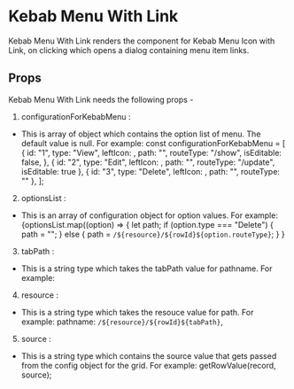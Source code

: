 # Kebab Menu With Link

Kebab Menu With Link renders the component for Kebab Menu Icon with Link, on clicking which opens a dialog containing menu item links.

## Props

Kebab Menu With Link needs the following props -

1. configurationForKebabMenu :

- This is array of object which contains the option list of menu.
  The default value is null.
  For example:
  const configurationForKebabMenu = [
  {
  id: "1",
  type: "View",
  leftIcon: <RemoveRedEyeOutlinedIcon />,
  path: "",
  routeType: "/show",
  isEditable: false,
  },
  { id: "2", type: "Edit", leftIcon: <EditOutlinedIcon />, path: "", routeType: "/update", isEditable: true },
  { id: "3", type: "Delete", leftIcon: <DeleteOutlineOutlinedIcon />, path: "", routeType: "" },
  ];

2. optionsList :

- This is an array of configuration object for option values.
  For example:
  {optionsList.map((option) => {
  let path;
  if (option.type === "Delete") {
  path = "";
  } else {
  path = `/${resource}/${rowId}${option.routeType}`;
  }
  }

3. tabPath :

- This is a string type which takes the tabPath value for pathname.
For example:
 <Link
 to={{
 pathname: `/${resource}/${rowId}${tabPath}`,
 isEditable: false,
 id: record.id,
 }}
>

4. resource :

- This is a string type which takes the resouce value for path.
  For example:
  pathname: `/${resource}/${rowId}${tabPath}`,

5. source :

- This is a string type which contains the source value that gets passed from the config object for the grid.
  For example:
  getRowValue(record, source);
